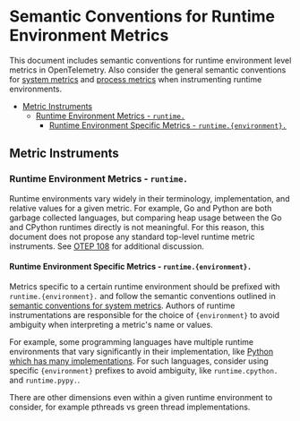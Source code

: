 # Semantic Conventions for Runtime Environment Metrics

This document includes semantic conventions for runtime environment level
metrics in OpenTelemetry. Also consider the general semantic conventions for
[system metrics](system-metrics.md#semantic-conventions) and [process
metrics](process-metrics.md) when instrumenting runtime environments.

<!-- Re-generate TOC with `markdown-toc --no-first-h1 -i` -->

<!-- toc -->

- [Metric Instruments](#metric-instruments)
  * [Runtime Environment Metrics - `runtime.`](#runtime-environment-metrics---runtime)
    + [Runtime Environment Specific Metrics - `runtime.{environment}.`](#runtime-environment-specific-metrics---runtimeenvironment)

<!-- tocstop -->

## Metric Instruments

### Runtime Environment Metrics - `runtime.`

Runtime environments vary widely in their terminology, implementation, and
relative values for a given metric. For example, Go and Python are both
garbage collected languages, but comparing heap usage between the Go and
CPython runtimes directly is not meaningful. For this reason, this document
does not propose any standard top-level runtime metric instruments. See [OTEP
108](https://github.com/open-telemetry/oteps/pull/108/files) for additional
discussion.

#### Runtime Environment Specific Metrics - `runtime.{environment}.`

Metrics specific to a certain runtime environment should be prefixed with
`runtime.{environment}.` and follow the semantic conventions outlined in
[semantic conventions for system
metrics](system-metrics.md#semantic-conventions). Authors of runtime
instrumentations are responsible for the choice of `{environment}` to avoid
ambiguity when interpreting a metric's name or values.

For example, some programming languages have multiple runtime environments
that vary significantly in their implementation, like [Python which has many
implementations](https://wiki.python.org/moin/PythonImplementations). For
such languages, consider using specific `{environment}` prefixes to avoid
ambiguity, like `runtime.cpython.` and `runtime.pypy.`.

There are other dimensions even within a given runtime environment to
consider, for example pthreads vs green thread implementations.
